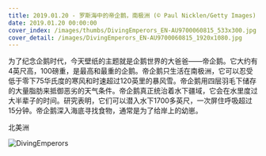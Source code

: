 ```yaml
---
title: 2019.01.20 - 罗斯海中的帝企鹅，南极洲 (© Paul Nicklen/Getty Images)
date: 2019.01.20 00:00:00
cover_index: /images/thumbs/DivingEmperors_EN-AU9700060815_533x300.jpg
cover_detail: /images/DivingEmperors_EN-AU9700060815_1920x1080.jpg
---
```


为了纪念企鹅时代，今天壁纸的主题就是企鹅世界的大爸爸——帝企鹅。它大约有4英尺高，100磅重，是最高和最重的企鹅。帝企鹅只生活在南极洲，它可以忍受低于零下75华氏度的寒风和时速超过120英里的暴风雪。帝企鹅用四层羽毛下储存的大量脂肪来抵御恶劣的天气条件。帝企鹅真正统治着水下疆域，它会在水里度过大半辈子的时间。研究表明，它们可以潜入水下1700多英尺，一次屏住呼吸超过15分钟。帝企鹅深入海底寻找食物，通常是为了给岸上的幼崽。

北美洲

![DivingEmperors](/images/DivingEmperors_EN-AU9700060815_1920x1080.jpg)
